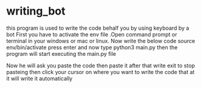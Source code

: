 # writing_bot
this program is used to write the code behalf you by using keyboard by a bot 
First you have to activate the env file .Open command prompt or terminal in your windows or mac or linux.
Now write the below code 
source env/bin/activate
press enter and now type 
python3 main.py
then the program will start executing the main.py file 

Now he will ask you paste the code then paste it 
after that write exit to stop pasteing
then click your cursor on where you want to write the code 
that at it will write it automatically 
